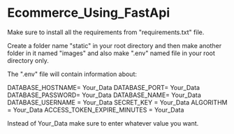 # Ecommerce_Using_FastApi

Make sure to install all the requirements from "requirements.txt" file. 

Create a folder name "static" in your root directory and then make another folder in it named "images" and also make ".env" named file in your root directory only.

The ".env" file will contain information about:


DATABASE_HOSTNAME= Your_Data
DATABASE_PORT= Your_Data
DATABASE_PASSWORD= Your_Data
DATABASE_NAME= Your_Data
DATABASE_USERNAME = Your_Data
SECRET_KEY = Your_Data
ALGORITHM = Your_Data
ACCESS_TOKEN_EXPIRE_MINUTES = Your_Data


Instead of Your_Data make sure to enter whatever value you want.
